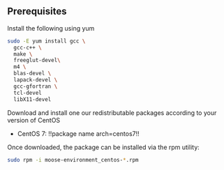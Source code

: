 ## Prerequisites

Install the following using yum

```bash
sudo -E yum install gcc \
  gcc-c++ \
  make \
  freeglut-devel\
  m4 \
  blas-devel \
  lapack-devel \
  gcc-gfortran \
  tcl-devel
  libX11-devel
```

Download and install one our redistributable packages according to your version of CentOS

- CentOS 7: !!package name arch=centos7!!

Once downloaded, the package can be installed via the rpm utility:

```bash
sudo rpm -i moose-environment_centos-*.rpm
```
